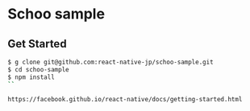 # Schoo sample

## Get Started

```sh
$ g clone git@github.com:react-native-jp/schoo-sample.git
$ cd schoo-sample
$ npm install
``

https://facebook.github.io/react-native/docs/getting-started.html